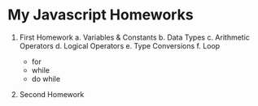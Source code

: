 # My Javascript Homeworks
1. First Homework 
    a. Variables & Constants
    b. Data Types
    c. Arithmetic Operators
    d. Logical Operators
    e. Type Conversions
    f. Loop
      * for
      * while
      * do while

2. Second Homework
    

      
